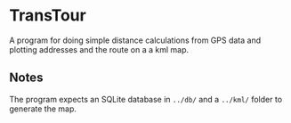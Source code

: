 # TransTour

A program for doing simple distance calculations from GPS data and plotting
addresses and the route on a a kml map.

## Notes

The program expects an SQLite database in `../db/` and a `../kml/` folder to
generate the map.
